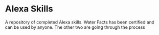 # Alexa Skills
A repository of completed Alexa skills. Water Facts has been certified and can be used by anyone. The other two are going through the process
